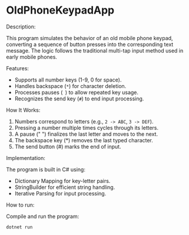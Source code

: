 # OldPhoneKeypadApp

Description:

This program simulates the behavior of an old mobile phone keypad, converting a sequence of button presses into the corresponding text message. The logic follows the traditional multi-tap input method used in early mobile phones.

Features:

- Supports all number keys (1-9, 0 for space).
- Handles backspace (`*`) for character deletion.
- Processes pauses (` `) to allow repeated key usage.
- Recognizes the send key (`#`) to end input processing.

How It Works:

1. Numbers correspond to letters (e.g., `2 -> ABC`, `3 -> DEF`).
2. Pressing a number multiple times cycles through its letters.
3. A pause (" ") finalizes the last letter and moves to the next.
4. The backspace key (*) removes the last typed character.
5. The send button (#) marks the end of input.

Implementation:

The program is built in C# using:
- Dictionary Mapping for key-letter pairs.
- StringBuilder for efficient string handling.
- Iterative Parsing for input processing.

How to run:

Compile and run the program:
```sh
dotnet run
